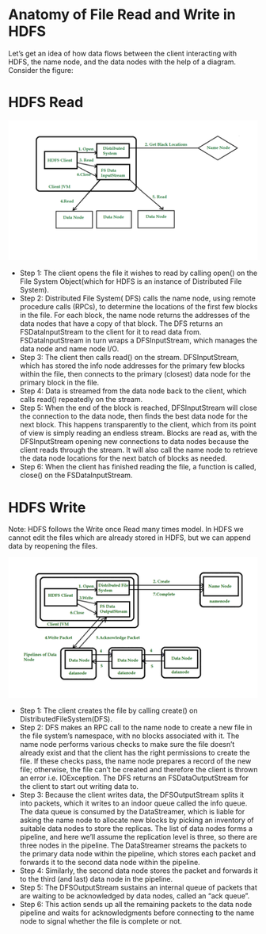# Anatomy of File Read and Write in HDFS
Let’s get an idea of how data flows between the client interacting with HDFS, the name node, and the data nodes with the help of a diagram. Consider the figure:

# HDFS Read
![img_4.png](img_4.png)
* Step 1: The client opens the file it wishes to read by calling open() on the File System Object(which for HDFS is an instance of Distributed File System).
* Step 2: Distributed File System( DFS) calls the name node, using remote procedure calls (RPCs), to determine the locations of the first few blocks in the file. For each block, the name node returns the addresses of the data nodes that have a copy of that block. The DFS returns an FSDataInputStream to the client for it to read data from. FSDataInputStream in turn wraps a DFSInputStream, which manages the data node and name node I/O.
* Step 3: The client then calls read() on the stream. DFSInputStream, which has stored the info node addresses for the primary few blocks within the file, then connects to the primary (closest) data node for the primary block in the file.
* Step 4: Data is streamed from the data node back to the client, which calls read() repeatedly on the stream.
* Step 5: When the end of the block is reached, DFSInputStream will close the connection to the data node, then finds the best data node for the next block. This happens transparently to the client, which from its point of view is simply reading an endless stream. Blocks are read as, with the DFSInputStream opening new connections to data nodes because the client reads through the stream. It will also call the name node to retrieve the data node locations for the next batch of blocks as needed.
* Step 6: When the client has finished reading the file, a function is called, close() on the FSDataInputStream.

# HDFS Write
Note: HDFS follows the Write once Read many times model. In HDFS we cannot edit the files which are already stored in HDFS, but we can append data by reopening the files.

![img_5.png](img_5.png)

* Step 1: The client creates the file by calling create() on DistributedFileSystem(DFS).
* Step 2: DFS makes an RPC call to the name node to create a new file in the file system’s namespace, with no blocks associated with it. The name node performs various checks to make sure the file doesn’t already exist and that the client has the right permissions to create the file. If these checks pass, the name node prepares a record of the new file; otherwise, the file can’t be created and therefore the client is thrown an error i.e. IOException. The DFS returns an FSDataOutputStream for the client to start out writing data to.
* Step 3: Because the client writes data, the DFSOutputStream splits it into packets, which it writes to an indoor queue called the info queue. The data queue is consumed by the DataStreamer, which is liable for asking the name node to allocate new blocks by picking an inventory of suitable data nodes to store the replicas. The list of data nodes forms a pipeline, and here we’ll assume the replication level is three, so there are three nodes in the pipeline. The DataStreamer streams the packets to the primary data node within the pipeline, which stores each packet and forwards it to the second data node within the pipeline.
* Step 4: Similarly, the second data node stores the packet and forwards it to the third (and last) data node in the pipeline.
* Step 5: The DFSOutputStream sustains an internal queue of packets that are waiting to be acknowledged by data nodes, called an “ack queue”.
* Step 6: This action sends up all the remaining packets to the data node pipeline and waits for acknowledgments before connecting to the name node to signal whether the file is complete or not.


